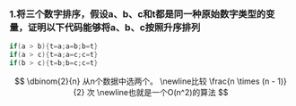 ### 1.将三个数字排序，假设a、b、c和t都是同一种原始数字类型的变量，证明以下代码能够将a、b、c按照升序排列

```java
if(a > b){t=a;a=b;b=t}
if(a > c){t=a;a=c;c=t}
if(b > c){t=b;b=c;c=t}
```

$$
\dbinom{2}{n} 从n个数据中选两个。
\newline比较 \frac{n \times (n - 1)}{2} 次
\newline也就是一个O(n^2)的算法
$$

